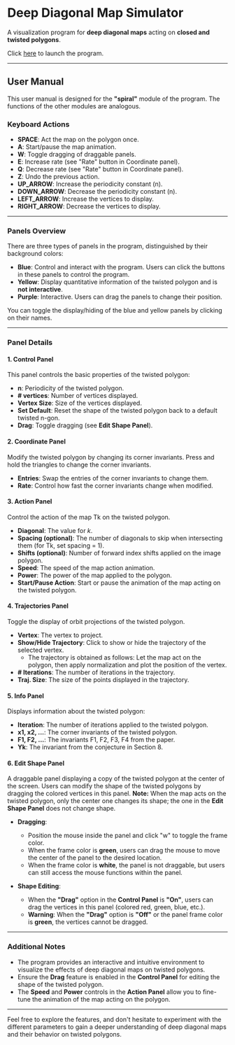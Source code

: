 # Deep Diagonal Map Simulator

A visualization program for **deep diagonal maps** acting on **closed and twisted polygons**.

Click [here](https://zzou9.github.io/pentagram-map/spiral.html) to launch the program.

---

## User Manual

This user manual is designed for the **"spiral"** module of the program. The functions of the other modules are analogous.

### Keyboard Actions

- **SPACE**: Act the map on the polygon once.
- **A**: Start/pause the map animation.
- **W**: Toggle dragging of draggable panels.
- **E**: Increase rate (see "Rate" button in Coordinate panel).
- **Q**: Decrease rate (see "Rate" button in Coordinate panel).
- **Z**: Undo the previous action.
- **UP_ARROW**: Increase the periodicity constant (n).
- **DOWN_ARROW**: Decrease the periodicity constant (n).
- **LEFT_ARROW**: Increase the vertices to display.
- **RIGHT_ARROW**: Decrease the vertices to display.

---

### Panels Overview

There are three types of panels in the program, distinguished by their background colors:

- **Blue**: Control and interact with the program. Users can click the buttons in these panels to control the program.
- **Yellow**: Display quantitative information of the twisted polygon and is **not interactive**.
- **Purple**: Interactive. Users can drag the panels to change their position.

You can toggle the display/hiding of the blue and yellow panels by clicking on their names.

---

### Panel Details

#### 1. **Control Panel**

This panel controls the basic properties of the twisted polygon:

- **n**: Periodicity of the twisted polygon.
- **# vertices**: Number of vertices displayed.
- **Vertex Size**: Size of the vertices displayed.
- **Set Default**: Reset the shape of the twisted polygon back to a default twisted n-gon.
- **Drag**: Toggle dragging (see **Edit Shape Panel**).

#### 2. **Coordinate Panel**

Modify the twisted polygon by changing its corner invariants. Press and hold the triangles to change the corner invariants.

- **Entries**: Swap the entries of the corner invariants to change them.
- **Rate**: Control how fast the corner invariants change when modified.

#### 3. **Action Panel**

Control the action of the map Tk on the twisted polygon.

- **Diagonal**: The value for *k*.
- **Spacing (optional)**: The number of diagonals to skip when intersecting them (for Tk, set spacing = 1).
- **Shifts (optional)**: Number of forward index shifts applied on the image polygon.
- **Speed**: The speed of the map action animation.
- **Power**: The power of the map applied to the polygon.
- **Start/Pause Action**: Start or pause the animation of the map acting on the twisted polygon.

#### 4. **Trajectories Panel**

Toggle the display of orbit projections of the twisted polygon.

- **Vertex**: The vertex to project.
- **Show/Hide Trajectory**: Click to show or hide the trajectory of the selected vertex.
  - The trajectory is obtained as follows: Let the map act on the polygon, then apply normalization and plot the position of the vertex.
- **# Iterations**: The number of iterations in the trajectory.
- **Traj. Size**: The size of the points displayed in the trajectory.

#### 5. **Info Panel**

Displays information about the twisted polygon:

- **Iteration**: The number of iterations applied to the twisted polygon.
- **x1, x2, ...**: The corner invariants of the twisted polygon.
- **F1, F2, ...**: The invariants F1, F2, F3, F4 from the paper.
- **Yk**: The invariant from the conjecture in Section 8.

#### 6. **Edit Shape Panel**

A draggable panel displaying a copy of the twisted polygon at the center of the screen. Users can modify the shape of the twisted polygons by dragging the colored vertices in this panel. **Note:** When the map acts on the twisted polygon, only the center one changes its shape; the one in the **Edit Shape Panel** does not change shape.

- **Dragging**: 
  - Position the mouse inside the panel and click "w" to toggle the frame color.
  - When the frame color is **green**, users can drag the mouse to move the center of the panel to the desired location.
  - When the frame color is **white**, the panel is not draggable, but users can still access the mouse functions within the panel.

- **Shape Editing**:
  - When the **"Drag"** option in the **Control Panel** is **"On"**, users can drag the vertices in this panel (colored red, green, blue, etc.).
  - **Warning**: When the **"Drag"** option is **"Off"** or the panel frame color is **green**, the vertices cannot be dragged.

---

### Additional Notes

- The program provides an interactive and intuitive environment to visualize the effects of deep diagonal maps on twisted polygons.
- Ensure the **Drag** feature is enabled in the **Control Panel** for editing the shape of the twisted polygon.
- The **Speed** and **Power** controls in the **Action Panel** allow you to fine-tune the animation of the map acting on the polygon.

---

Feel free to explore the features, and don't hesitate to experiment with the different parameters to gain a deeper understanding of deep diagonal maps and their behavior on twisted polygons.
